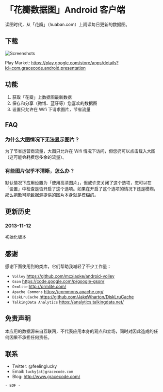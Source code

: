 # 「花瓣数据图」Android 客户端

读图时代，从「花瓣」（huaban.com）上阅读每日更新的数据图。


## 下载

![Screenshots](http://goo.gl/d45te8)

Play Market: https://play.google.com/store/apps/details?id=com.gracecode.android.presentation



## 功能

1. 获取「花瓣」上数据图最新数据
2. 保存和分享（微博、蓝牙等）您喜欢的数据图
3. 设置只允许在 Wifi 下请求图片，节省流量


## FAQ

### 为什么大图情况下无法显示图片？

为了节省运营商流量，大图只允许在 Wifi 情况下访问，但您扔可以点击载入大图（这可能会耗费您多余的流量）。

### 有些图片似乎不清晰，怎么办？

默认情况下应用设置为「使用高清图片」，但或许您关闭了这个选项，您可以在「设置」中检查是否开启了这个选项。如果在开启了这个选项的情况下还是模糊，那么抱歉可能数据源提供的图片本身就是模糊的。


## 更新历史

### 2013-11-12

初始化版本


## 感谢

感谢下面使用到的类库，它们帮助我减轻了不少工作量：

* `Volley` https://github.com/mcxiaoke/android-volley
* `Gson` https://code.google.com/p/google-gson/
* `Ormlite` http://ormlite.com/
* `Apache Commons` https://commons.apache.org/
* `DiskLruCache` https://github.com/JakeWharton/DiskLruCache
* `TalkingData Analytics` https://analytics.talkingdata.net/


## 免责声明

本应用的数据源来自互联网，不代表应用本身的观点和立场，同时对因此造成的任何因果不承担任何责任。

## 联系

* Twitter: @feelinglucky
* Email: `lucky[at]gracecode.com`
* Blog: http://www.gracecode.com/


`- EOF -`